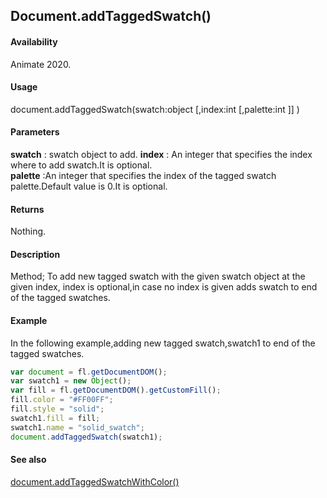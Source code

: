 ## Document.addTaggedSwatch()

#### Availability

Animate 2020.

#### Usage

document.addTaggedSwatch(swatch:object [,index:int [,palette:int ]] )

#### Parameters

**swatch** : swatch object to add.
**index** : An integer that specifies the index where to add swatch.It is optional.  
**palette** :An integer that specifies the index of the tagged swatch palette.Default value is 0.It is optional.

#### Returns

Nothing.

#### Description

Method; To add new tagged swatch with the given swatch object at the given index, index is optional,in case no index is given adds swatch to end of the tagged swatches.

#### Example

In the following example,adding new tagged swatch,swatch1 to end of the tagged swatches.

```javascript
var document = fl.getDocumentDOM();
var swatch1 = new Object();
var fill = fl.getDocumentDOM().getCustomFill();
fill.color = "#FF00FF";
fill.style = "solid";
swatch1.fill = fill;
swatch1.name = "solid_swatch";
document.addTaggedSwatch(swatch1);

```

#### See also

[document.addTaggedSwatchWithColor()](../Document_object/docu6059.md)
